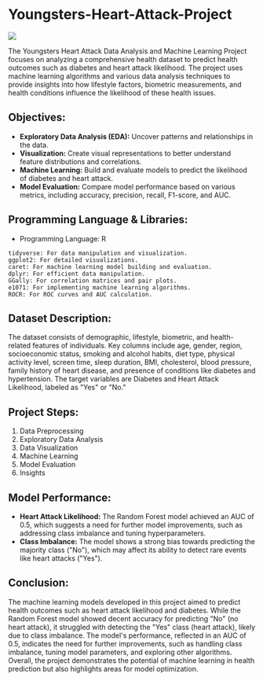 # Youngsters-Heart-Attack-Project
![](https://www.datascienceportfol.io/static/profile_pics/pr30_EC1C0F1E844F46CDB662.jpg)

The Youngsters Heart Attack Data Analysis and Machine Learning Project focuses on analyzing a comprehensive health dataset to predict health outcomes such as diabetes and heart attack likelihood. The project uses machine learning algorithms and various data analysis techniques to provide insights into how lifestyle factors, biometric measurements, and health conditions influence the likelihood of these health issues.

## Objectives:

- **Exploratory Data Analysis (EDA):** Uncover patterns and relationships in the data.
- **Visualization:** Create visual representations to better understand feature distributions and correlations.
- **Machine Learning:** Build and evaluate models to predict the likelihood of diabetes and heart attack.
- **Model Evaluation:** Compare model performance based on various metrics, including accuracy, precision, recall, F1-score, and AUC.

## Programming Language & Libraries:

- Programming Language: R

```
tidyverse: For data manipulation and visualization.
ggplot2: For detailed visualizations.
caret: For machine learning model building and evaluation.
dplyr: For efficient data manipulation.
GGally: For correlation matrices and pair plots.
e1071: For implementing machine learning algorithms.
ROCR: For ROC curves and AUC calculation.
```

## Dataset Description:

The dataset consists of demographic, lifestyle, biometric, and health-related features of individuals. Key columns include age, gender, region, socioeconomic status, smoking and alcohol habits, diet type, physical activity level, screen time, sleep duration, BMI, cholesterol, blood pressure, family history of heart disease, and presence of conditions like diabetes and hypertension. The target variables are Diabetes and Heart Attack Likelihood, labeled as "Yes" or "No."

## Project Steps:

1. Data Preprocessing
2. Exploratory Data Analysis
3. Data Visualization
4. Machine Learning
5. Model Evaluation
6. Insights

## Model Performance:

- **Heart Attack Likelihood:** The Random Forest model achieved an AUC of 0.5, which suggests a need for further model improvements, such as addressing class imbalance and tuning hyperparameters.
- **Class Imbalance:** The model shows a strong bias towards predicting the majority class ("No"), which may affect its ability to detect rare events like heart attacks ("Yes").

## Conclusion:

The machine learning models developed in this project aimed to predict health outcomes such as heart attack likelihood and diabetes. While the Random Forest model showed decent accuracy for predicting "No" (no heart attack), it struggled with detecting the "Yes" class (heart attack), likely due to class imbalance. The model's performance, reflected in an AUC of 0.5, indicates the need for further improvements, such as handling class imbalance, tuning model parameters, and exploring other algorithms. Overall, the project demonstrates the potential of machine learning in health prediction but also highlights areas for model optimization.
